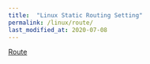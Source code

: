 ```yaml
---
title:  "Linux Static Routing Setting"
permalink: /linux/route/
last_modified_at: 2020-07-08
---
```


[Route](https://zetawiki.com/wiki/%EB%A6%AC%EB%88%85%EC%8A%A4_%EC%8A%A4%ED%83%9C%ED%8B%B1_%EB%9D%BC%EC%9A%B0%ED%8C%85_%EC%84%A4%EC%A0%95)

